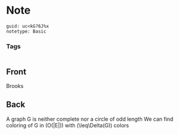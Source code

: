 # Note
```
guid: uc<kG?6J%x
notetype: Basic
```

### Tags
```
```

## Front
Brooks

## Back
A graph G is neither complete nor a circle of odd length
We can find coloring of G in \(O(|E|)\) with \(\leq\Delta(G)\) colors
